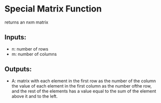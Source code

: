 # Special Matrix Function
returns an nxm matrix

## Inputs: 
* n: number of rows 
* m: number of columns

## Outputs: 
* A: matrix with each element in the first row as the number of the column the value of each element in the first column as the number ofthe row, and the rest of the elements has a value equal to the sum of the element above it and to the left.
